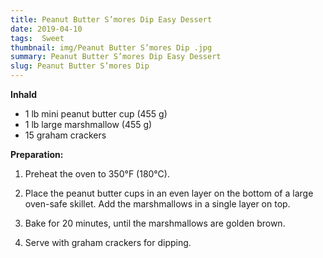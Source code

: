 ```yaml
---
title: Peanut Butter S’mores Dip Easy Dessert
date: 2019-04-10
tags:  Sweet
thumbnail: img/Peanut Butter S’mores Dip .jpg
summary: Peanut Butter S’mores Dip Easy Dessert
slug: Peanut Butter S’mores Dip 
---
```


__Inhald__

+ 1 lb mini peanut butter cup (455 g)
+ 1 lb large marshmallow (455 g)
+ 15 graham crackers


__Preparation:__

1. Preheat the oven to 350°F (180°C).

2. Place the peanut butter cups in an even layer on the bottom of a large oven-safe skillet. Add the marshmallows in a single layer     on top.

3. Bake for 20 minutes, until the marshmallows are golden brown.

4. Serve with graham crackers for dipping.